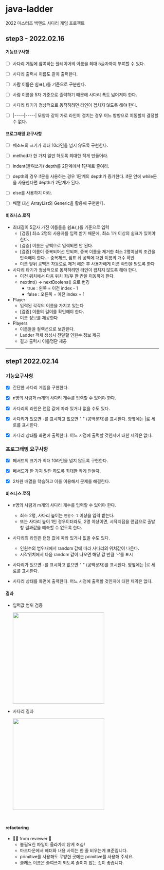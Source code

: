# java-ladder

2022 마스터즈 백엔드 사다리 게임 프로젝트

## step3 - 2022.02.16

#### 기능요구사항

- [ ] 사다리 게임에 참여하는 플레이어의 이름을 최대 5글자까지 부여할 수 있다.
- [ ] 사다리 출력시 이름도 같이 출력한다.
- [ ] 사람 이름은 쉼표(,)를 기준으로 구분한다.
- [ ] 사람 이름을 5자 기준으로 출력하기 때문에 사다리 폭도 넓어져야 한다.
- [ ] 사다리 타기가 정상적으로 동작하려면 라인이 겹치지 않도록 해야 한다.
- [ ] |-----|-----| 모양과 같이 가로 라인이 겹치는 경우 어느 방향으로 이동할지 결정할 수 없다.


#### 프로그래밍 요구사항

- [ ] 메소드의 크기가 최대 10라인을 넘지 않도록 구현한다.
- [ ] method가 한 가지 일만 하도록 최대한 작게 만들어라.
- [ ] indent(들여쓰기) depth를 2단계에서 1단계로 줄여라.
- [ ] depth의 경우 if문을 사용하는 경우 1단계의 depth가 증가한다. if문 안에 while문을 사용한다면 depth가 2단계가 된다.
- [ ] else를 사용하지 마라.
- [ ] 배열 대신 ArrayList와 Generic을 활용해 구현한다.


#### 비즈니스 로직

- 최대길이 5글자 가진 이름들을 쉼표(,)를 기준으로 입력
  - [검증] 최소 2명의 사용자를 입력 받기 때문에, 최소 1개 이상의 쉽표가 있어야 한다. 
  - [검증] 이름은 공백으로 입력되면 안 된다.
  - [검증] 이름이 중복되어선 안되며, 중복 이름을 제거한 최소 2명이상의 조건을 만족해야 한다. - 중복체크, 쉼표 뒤 공백에 대한 이름의 개수 확인
  - 이름 앞뒤 공백은 자동으로 제거 해준 후 사용자에게 이름 확인을 받도록 한다
- 사다리 타기가 정상적으로 동작하려면 라인이 겹치지 않도록 해야 한다.
  - 이전 위치에서 다음 위치 좌/우 한 칸을 이동하게 한다.
  - nextInt() -> nextBoolena() 으로 변경
    - true : 왼쪽 = 이전 index - 1
    - false : 오른쪽 = 이전 index + 1
- Player
  - 입력된 각각의 이름을 가지고 있는다
  - [검증] 이름의 길이를 확인해야 한다.
  - 이름 정보를 제공한다
- Players
  - 이름들을 컬렉션으로 보관한다.
  - Ladder 객체 생성시 전달할 인원수 정보 제공
  - 결과 출력시 이름명단 제공




---


## step1 2022.02.14 

### 기능요구사항 

- [X] 간단한 사다리 게임을 구현한다.
- [X] n명의 사람과 m개의 사다리 개수를 입력할 수 있어야 한다.
- [X] 사다리의 라인은 랜덤 값에 따라 있거나 없을 수도 있다.
- [X] 사다리가 있으면 -를 표시하고 없으면 " " (공백문자)를 표시한다. 양옆에는 |로 세로를 표시한다.
- [X] 사다리 상태를 화면에 출력한다. 어느 시점에 출력할 것인지에 대한 제약은 없다.


### 프로그래밍 요구사항

- [X] 메서드의 크기가 최대 10라인을 넘지 않도록 구현한다.
- [X] 메서드가 한 가지 일만 하도록 최대한 작게 만들자.
- [X] 2차원 배열을 학습하고 이를 이용해서 문제를 해결한다.


#### 비즈니스 로직

- n명의 사람과 m개의 사다리 개수를 입력할 수 있어야 한다.
    - 최소 2명, 사다리 높이는 `인원수-1` 이상을 입력 받는다.
    - 또는 사다리 높이 1인 경우이더라도, 2명 이상이면, 시작지점을 랜덤으로 출발항 결과값을 예측할 수 없도록 한다.


- 사다리의 라인은 랜덤 값에 따라 있거나 없을 수도 있다.
    - 인원수의 범위내에서 random 값에 따라 사다리의 위치값이 나온다.
    - 시작위치에서 다음 random 값이 나오면 해당 값 만큼 '-'를 표시


- 사다리가 있으면 -를 표시하고 없으면 " " (공백문자)를 표시한다. 양옆에는 |로 세로를 표시한다.


- 사다리 상태를 화면에 출력한다. 어느 시점에 출력할 것인지에 대한 제약은 없다.


#### 결과

- 입력값 범위 검증 

  <img src="https://user-images.githubusercontent.com/96989782/153838599-32e43d5e-9476-4a30-8edf-65b3a7038b2f.PNG" width="300">

- 사다리 결과

  <img src="https://user-images.githubusercontent.com/96989782/153839681-02196a04-0880-4d77-8bda-4e495cd2c2ed.PNG" width="300">


<br>

#### refactoring

- 👨‍💻 from reviewer 👀
  - 불필요한 파일이 올라가지 않게 조심!
  - 마크다운에서 헤더와 내용 사이는 한 줄 비우는게 표준입니다.
  - primitive를 사용해도 무방한 곳에는 primitive를 사용해 주세요.
  - 클래스 이름은 줄여쓰지 되도록 줄이지 않는 것이 좋습니다.
